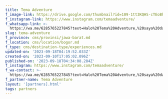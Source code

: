 ```yaml
---
title: Tema Adventure
f_image-link: https://drive.google.com/thumbnail?id=109-1tt3KQHS-cTEoBhUNv7unzqnwa4gb
f_instagram-link: https://www.instagram.com/temaadventure/
f_whatsapp-link: >-
  https://wa.me/6285765227845?text=Halo%20Tema%20Adventure,%20saya%20dapat%20info%20dari%20@loocale.id%20dan%20punya%20pertanyaan
slug: tema-adventure
f_province: cms/provinsi/jawa-barat.md
f_location: cms/location/bogor.md
f_type: cms/destination-type/experiences.md
updated-on: '2023-09-18T04:19:52.033Z'
created-on: '2023-09-10T17:05:02.096Z'
published-on: '2023-09-18T04:34:08.284Z'
f_instagram: https://www.instagram.com/temaadventure/
f_wa-contact: >-
  https://wa.me/6285765227845?text=Halo%20Tema%20Adventure,%20saya%20dapat%20info%20dari%20@loocale.id%20dan%20punya%20pertanyaan
f_partner-name: Tema Adventure
layout: '[partners].html'
tags: partners
---
```



